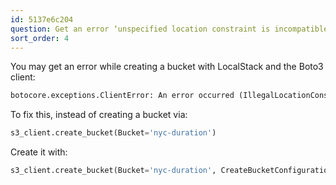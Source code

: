 ```yaml
---
id: 5137e6c204
question: Get an error ‘unspecified location constraint is incompatible’
sort_order: 4
---
```


You may get an error while creating a bucket with LocalStack and the Boto3 client:

```python
botocore.exceptions.ClientError: An error occurred (IllegalLocationConstraintException) when calling the CreateBucket operation: The unspecified location constraint is incompatible for the region specific endpoint this request was sent to.
```

To fix this, instead of creating a bucket via:

```python
s3_client.create_bucket(Bucket='nyc-duration')
```

Create it with:

```python
s3_client.create_bucket(Bucket='nyc-duration', CreateBucketConfiguration={'LocationConstraint': AWS_DEFAULT_REGION})
```